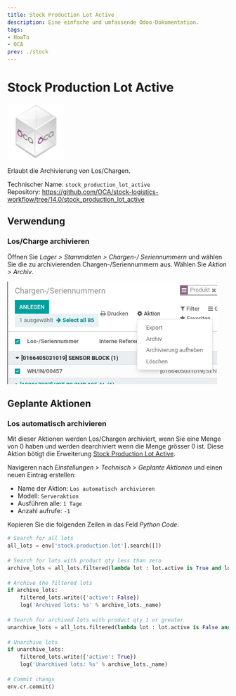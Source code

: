 ```yaml
---
title: Stock Production Lot Active
description: Eine einfache und umfassende Odoo-Dokumentation.
tags:
- HowTo
- OCA
prev: ./stock
---
```

# Stock Production Lot Active
![icon_oca_app](assets/icon_oca_app.png)

Erlaubt die Archivierung von Los/Chargen.

Technischer Name: `stock_production_lot_active`\
Repository: <https://github.com/OCA/stock-logistics-workflow/tree/14.0/stock_production_lot_active>

## Verwendung

### Los/Charge archivieren

Öffnen Sie *Lager > Stammdaten > Chargen-/ Seriennummern* und wählen Sie die zu archivierenden Chargen-/Seriennummern aus.
Wählen Sie *Aktion > Archiv*.

![](assets/Stock%20Production%20Lot%20Active%20Aktion.png)

## Geplante Aktionen

### Los automatisch archivieren

Mit dieser Aktionen werden Los/Chargen archiviert, wenn Sie eine Menge von 0 haben und werden dearchiviert wenn die Menge grösser 0 ist. Diese Aktion bötigt die Erweiterung [Stock Production Lot Active](Stock%20Production%20Lot%20Active.md).

Navigeren nach *Einstellungen > Technisch > Geplante Aktionen* und einen neuen Eintrag erstellen:

* Name der Aktion: `Los automatisch archivieren`
* Modell: `Serveraktion`
* Ausführen alle: `1 Tage`
* Anzahl aufrufe: `-1`

Kopieren Sie die folgenden Zeilen in das Feld *Python Code*:

```python
# Search for all lots
all_lots = env['stock.production.lot'].search([])

# Search for lots with product qty less than zero
archive_lots = all_lots.filtered(lambda lot : lot.active is True and lot.product_qty < 0.0)

# Archive the filtered lots
if archive_lots:
    filtered_lots.write({'active': False})
    log('Archived lots: %s' % archive_lots._name)

# Search for archived lots with product qty 1 or greater
unarchive_lots = all_lots.filtered(lambda lot : lot.active is False and lot.product_qty > 0.0)

# Unarchive lots
if unarchive_lots:
    filtered_lots.write({'active': True})
    log('Unarchived lots: %s' % archive_lots._name)

# Commit changs
env.cr.commit()
```